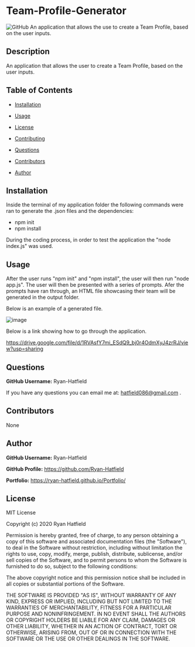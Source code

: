 # Team-Profile-Generator
![GitHub](https://img.shields.io/github/license/Ryan-Hatfield/Team-Profile-Generator)
An application that allows the use to create a Team Profile, based on the user inputs.


## Description
An application that allows the user to create a Team Profile, based on the user inputs.

## Table of Contents

* [Installation](#Installation)

* [Usage](#Usage)

* [License](#License)

* [Contributing](#Contributing)

* [Questions](#Questions)

* [Contributors](#Contributors)

* [Author](#Author)

## Installation
Inside the terminal of my application folder the following commands were ran to generate the .json files and the dependencies: 
  - npm init
  - npm install
  
During the coding process, in order to test the application the "node index.js" was used.

## Usage
After the user runs "npm init" and "npm install", the user will then run "node app.js". The user will then be presented with a series of prompts. Afer the prompts have ran through, an HTML file showcasing their team will be generated in the output folder.

Below is an example of a generated file.

![image](https://user-images.githubusercontent.com/66077644/94758103-e09c9000-0361-11eb-8f73-59ce3e39ce05.png)

Below is a link showing how to go through the application.

https://drive.google.com/file/d/1RVAsfY7mi_ESdQ9_bj0r4OdmXyJ4zrRJ/view?usp=sharing

## Questions
**GitHub Username:** Ryan-Hatfield

If you have any questions you can email me at: hatfield086@gmail.com .

## Contributors
None

## Author
**GitHub Username:** Ryan-Hatfield

**GitHub Profile:** https://github.com/Ryan-Hatfield

**Portfolio:** https://ryan-hatfield.github.io/Portfolio/
## License
MIT License

Copyright (c) 2020 Ryan Hatfield

Permission is hereby granted, free of charge, to any person obtaining a copy
of this software and associated documentation files (the "Software"), to deal
in the Software without restriction, including without limitation the rights
to use, copy, modify, merge, publish, distribute, sublicense, and/or sell
copies of the Software, and to permit persons to whom the Software is
furnished to do so, subject to the following conditions:

The above copyright notice and this permission notice shall be included in all
copies or substantial portions of the Software.

THE SOFTWARE IS PROVIDED "AS IS", WITHOUT WARRANTY OF ANY KIND, EXPRESS OR
IMPLIED, INCLUDING BUT NOT LIMITED TO THE WARRANTIES OF MERCHANTABILITY,
FITNESS FOR A PARTICULAR PURPOSE AND NONINFRINGEMENT. IN NO EVENT SHALL THE
AUTHORS OR COPYRIGHT HOLDERS BE LIABLE FOR ANY CLAIM, DAMAGES OR OTHER
LIABILITY, WHETHER IN AN ACTION OF CONTRACT, TORT OR OTHERWISE, ARISING FROM,
OUT OF OR IN CONNECTION WITH THE SOFTWARE OR THE USE OR OTHER DEALINGS IN THE
SOFTWARE.
